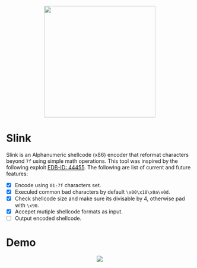 <p align="center">
  <img  highet=200 width=300 src="https://github.com/ihack4falafel/Slink/blob/master/Logo.png">
</p>

# Slink
Slink is an Alphanumeric shellcode (x86) encoder that reformat characters beyond `7f` using simple math operations. This tool was inspired by the following exploit [EDB-ID: 44455](https://exploit-db.com/exploits/44455/). The following are list of current and future features:

- [x] Encode using `01-7f` characters set.
- [x] Execuled common bad characters by default `\x00\x10\x0a\x0d`.
- [x] Check shellcode size and make sure its divisable by 4, otherwise pad with `\x90`.
- [x] Accepet mutiple shellcode formats as input.
- [ ] Output encoded shellcode.

# Demo
<p align="center">
  <img  src="https://github.com/ihack4falafel/Slink/blob/master/PoC.gif">
</p>
